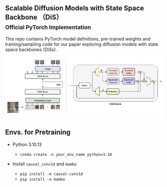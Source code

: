 ## Scalable Diffusion Models with State Space Backbone （DiS）<br><sub>Official PyTorch Implementation</sub>

This repo contains PyTorch model definitions, pre-trained weights and training/sampling code for our paper exploring diffusion models with state space backbones (DiSs).

![DiS framework](visuals/framework.jpg)

## Envs. for Pretraining 

- Python 3.10.13
  - `conda create -n your_env_name python=3.10`

- Install ``causal_conv1d`` and ``mamba``
  - `pip install -e causal-conv1d`
  - `pip install -e mamba`

